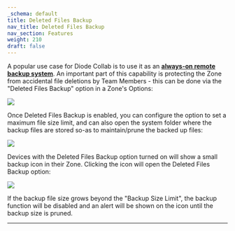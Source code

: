 ```yaml
---
_schema: default
title: Deleted Files Backup
nav_title: Deleted Files Backup
nav_section: Features
weight: 210
draft: false
---
```

A popular use case for Diode Collab is to use it as an <a href="https://app.docs.diode.io/docs/using/backup-your-confidential-files/" target="_blank" rel="noopener"><strong>always-on remote backup system</strong></a>. An important part of this capability is protecting the Zone from accidental file deletions by Team Members - this can be done via the "Deleted Files Backup" option in a Zone's Options:

![](/uploads/image-106.png)

Once Deleted Files Backup is enabled, you can configure the option to set a maximum file size limit, and can also open the system folder where the backup files are stored so-as to maintain/prune the backed up files:

![](/uploads/image-109.png)

Devices with the Deleted Files Backup option turned on will show a small backup icon in their Zone. Clicking the icon will open the Deleted Files Backup option:

![](/uploads/image-108.png)

If the backup file size grows beyond the "Backup Size Limit", the backup function will be disabled and an alert will be shown on the icon until the backup size is pruned.

---

&nbsp;